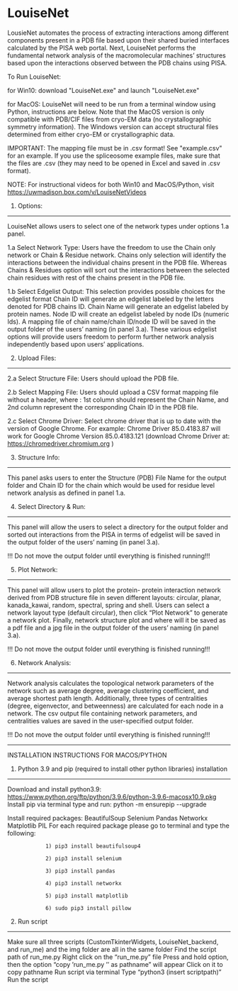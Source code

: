 # LouiseNet
LousieNet automates the process of extracting interactions among different components present in a PDB file based upon their shared buried interfaces calculated by the PISA web portal. Next, LouiseNet performs the fundamental network analysis of the macromolecular machines’ structures based upon the interactions observed between the PDB chains using PISA.

To Run LouiseNet:

for Win10: download "LouiseNet.exe" and launch "LouiseNet.exe"

for MacOS: LouiseNet will need to be run from a terminal window using Python, instructions are below. Note that the MacOS version is only compatible with PDB/CIF files from cryo-EM data (no crystallographic symmetry information). The Windows version can accept structural files determined from either cryo-EM or crystallographic data.

IMPORTANT: The mapping file must be in .csv format! See "example.csv" for an example. If you use the spliceosome example files, make sure that the files are .csv (they may need to be opened in Excel and saved in .csv format). 

NOTE: For instructional videos for both Win10 and MacOS/Python, visit https://uwmadison.box.com/v/LouiseNetVideos

1.	Options:
------------
LouiseNet allows users to select one of the network types under options 1.a panel.

1.a  Select Network Type: Users have the freedom to use the Chain only network or Chain & Residue network.
Chains only selection will identify the interactions between the individual chains present in the PDB file.  Whereas Chains & Residues option will sort out the interactions between the selected chain residues with rest of the chains present in the PDB file.

1.b Select Edgelist Output: This selection provides possible choices for the edgelist format
Chain ID will generate an edgelist labeled by the letters denoted for PDB chains ID. Chain Name will generate an edgelist labeled by protein names. Node ID will create an edgelist labeled by node IDs (numeric Ids). A mapping file of chain name/chain ID/node ID will be saved in the output folder of the users’ naming (in panel 3.a). These various edgelist options will provide users freedom to perform further network analysis independently based upon users’ applications.

2.	Upload Files:
------------
2.a Select Structure File: Users should upload the PDB file. 

2.b Select Mapping File: Users should upload a CSV format mapping file without a header, where  : 1st column should represent the Chain Name, and 2nd column represent the corresponding Chain ID in the PDB file.

2.c Select Chrome Driver:  Select chrome driver that is up to date with the version of Google Chrome. For example: Chrome Driver 85.0.4183.87 will work for Google Chrome Version 85.0.4183.121 (download Chrome Driver at: https://chromedriver.chromium.org )

3.	Structure Info: 
------------
This panel asks users to enter the Structure (PDB) File Name for the output folder  and Chain ID  for the chain which would be used for residue level network analysis as defined in panel 1.a.

4.	Select Directory & Run: 
------------
This panel will allow the users to select a directory for the output folder and sorted out interactions from the PISA in terms of edgelist will be saved in the output folder of the users’ naming (in panel 3.a).

!!! Do not move the output folder until everything is finished running!!!


5.	Plot Network:
------------
This panel will allow users to plot the protein- protein interaction network derived from PDB structure file in seven different layouts: circular, planar, kanada_kawai, random, spectral, spring and shell. Users can select a network layout type (default circular), then click “Plot Network” to generate a network plot. Finally, network structure plot and where will it be saved as a pdf file and a jpg file in the output folder of the users’ naming (in panel 3.a).

!!! Do not move the output folder until everything is finished running!!!

6.	Network Analysis: 
------------
Network analysis calculates the topological network parameters of the network such as average degree, average clustering coefficient, and average shortest path length. Additionally, three types of centralities (degree, eigenvector, and betweenness) are calculated for each node in a network. The csv output file containing network parameters, and centralities values are saved in the user-specified output folder.

!!! Do not move the output folder until everything is finished running!!!

-------------------------------------------------------------------------------------------------------------------------------------------------------------------
INSTALLATION INSTRUCTIONS FOR MACOS/PYTHON

1. Python 3.9 and pip (required to install other python libraries) installation
------------
Download and install python3.9: https://www.python.org/ftp/python/3.9.6/python-3.9.6-macosx10.9.pkg 
Install pip via terminal
type and run:  python -m ensurepip --upgrade

Install required packages:
BeautifulSoup
Selenium
Pandas
Networkx
Matplotlib
PIL
			For each required package please go to terminal and type the following:
			
				1) pip3 install beautifulsoup4
				
				2) pip3 install selenium
				
				3) pip3 install pandas
				
				4) pip3 install networkx
				
				5) pip3 install matplotlib
				
				6) sudo pip3 install pillow

2. Run script
------------
Make sure all three scripts (CustomTkinterWidgets, LouiseNet_backend, and run_me) and the img folder are all in the same folder
Find the script path of run_me.py
Right click on the “run_me.py” file
Press and hold option, then the option “copy ’run_me.py ’’ as pathname” will appear 
Click on it to copy pathname
Run script via terminal
Type “python3 (insert scriptpath)”
Run the script

